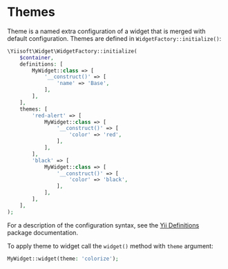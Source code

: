 # Themes

Theme is a named extra configuration of a widget that is merged with default configuration. Themes are defined in
`WidgetFactory::initialize()`:

```php
\Yiisoft\Widget\WidgetFactory::initialize(
    $container,
    definitions: [
        MyWidget::class => [
            '__construct()' => [
                'name' => 'Base',
            ],
        ],
    ],
    themes: [
        'red-alert' => [
            MyWidget::class => [
                '__construct()' => [
                    'color' => 'red',
                ],
            ],
        ],
        'black' => [
            MyWidget::class => [
                '__construct()' => [
                    'color' => 'black',
                ],
            ],
        ],
    ],
);
```

For a description of the configuration syntax, see the
[Yii Definitions](https://github.com/yiisoft/definitions#arraydefinition) package documentation.

To apply theme to widget call the `widget()` method with `theme` argument:

```php
MyWidget::widget(theme: 'colorize');
```

